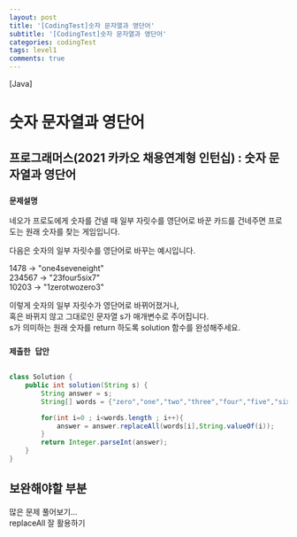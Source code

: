 ```yaml
---
layout: post
title: '[CodingTest]숫자 문자열과 영단어'
subtitle: '[CodingTest]숫자 문자열과 영단어'
categories: codingTest
tags: level1
comments: true
---
```


[Java]
# 숫자 문자열과 영단어 
## 프로그래머스(2021 카카오 채용연계형 인턴십) : 숫자 문자열과 영단어 
### `문제설명`

네오가 프로도에게 숫자를 건넬 때 일부 자릿수를 영단어로 바꾼 카드를 건네주면 프로도는 원래 숫자를 찾는 게임입니다.

다음은 숫자의 일부 자릿수를 영단어로 바꾸는 예시입니다.

1478 → "one4seveneight"  
234567 → "23four5six7"  
10203 → "1zerotwozero3"  

이렇게 숫자의 일부 자릿수가 영단어로 바뀌어졌거나,  
혹은 바뀌지 않고 그대로인 문자열 s가 매개변수로 주어집니다.  
s가 의미하는 원래 숫자를 return 하도록 solution 함수를 완성해주세요.
 

### `제출한 답안`
```java

class Solution {
    public int solution(String s) {
        String answer = s;
        String[] words = {"zero","one","two","three","four","five","six","seven","eight","nine"};

        for(int i=0 ; i<words.length ; i++){
            answer = answer.replaceAll(words[i],String.valueOf(i));
        }
        return Integer.parseInt(answer);
    }
}
```


## 보완해야할 부분

많은 문제 풀어보기...  
replaceAll 잘 활용하기